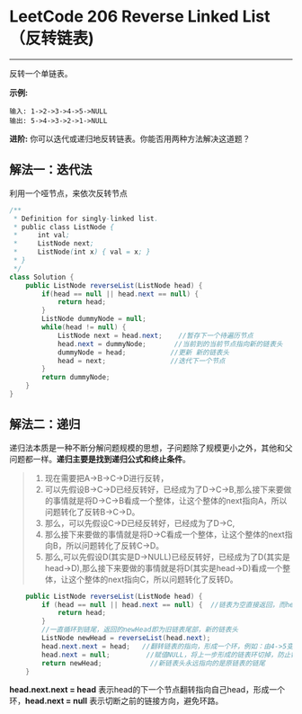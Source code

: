 # LeetCode 206 Reverse Linked List（反转链表)


------

反转一个单链表。

**示例:**

```
输入: 1->2->3->4->5->NULL
输出: 5->4->3->2->1->NULL
```

**进阶:**
你可以迭代或递归地反转链表。你能否用两种方法解决这道题？  

<!-- more -->

## 解法一：迭代法 

利用一个哑节点，来依次反转节点

```java
/**
 * Definition for singly-linked list.
 * public class ListNode {
 *     int val;
 *     ListNode next;
 *     ListNode(int x) { val = x; }
 * }
 */
class Solution {
    public ListNode reverseList(ListNode head) {
        if(head == null || head.next == null) {
            return head;
        }
        ListNode dummyNode = null;
        while(head != null) {
            ListNode next = head.next;    //暂存下一个待遍历节点
            head.next = dummyNode;		 //当前到的当前节点指向新的链表头
            dummyNode = head;			//更新 新的链表头
            head = next;				//迭代下一个节点
        }
        return dummyNode;
    }
}
```



## 解法二：递归 

递归法本质是一种不断分解问题规模的思想，子问题除了规模更小之外，其他和父问题都一样。**递归主要是找到递归公式和终止条件**。  

>1. 现在需要把A->B->C->D进行反转， 
>2. 可以先假设B->C->D已经反转好，已经成为了D->C->B,那么接下来要做的事情就是将D->C->B看成一个整体，让这个整体的next指向A，所以问题转化了反转B->C->D。  
>3. 那么，可以先假设C->D已经反转好，已经成为了D->C, 
>4. 那么接下来要做的事情就是将D->C看成一个整体，让这个整体的next指向B，所以问题转化了反转C->D。 
>5. 那么,可以先假设D(其实是D->NULL)已经反转好，已经成为了D(其实是head->D),那么接下来要做的事情就是将D(其实是head->D)看成一个整体，让这个整体的next指向C，所以问题转化了反转D。    

```java
    public ListNode reverseList(ListNode head) {
        if (head == null || head.next == null) {  //链表为空直接返回，而head.next为空是递归终止条件
            return head;
        }
        //一直循环到链尾，返回的newHead即为旧链表尾部，新的链表头
        ListNode newHead = reverseList(head.next); 
        head.next.next = head;   //翻转链表的指向，形成一个环，例如：由4->5变成一个环，4指向5，5也指向4
        head.next = null;         //赋值NULL，将上一步形成的链表环切掉，防止链表错乱
        return newHead;            //新链表头永远指向的是原链表的链尾
    }
```

**head.next.next = head** 表示head的下一个节点翻转指向自己head，形成一个环，**head.next = null** 表示切断之前的链接方向，避免环路。










